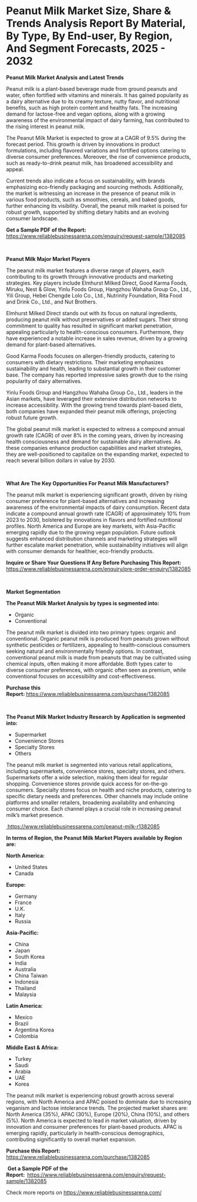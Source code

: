 <p><h1>Peanut Milk Market Size, Share & Trends Analysis Report By Material, By Type, By End-user, By Region, And Segment Forecasts, 2025 - 2032</h1></p><p><strong>Peanut Milk Market Analysis and Latest Trends</strong></p>
<p><p>Peanut milk is a plant-based beverage made from ground peanuts and water, often fortified with vitamins and minerals. It has gained popularity as a dairy alternative due to its creamy texture, nutty flavor, and nutritional benefits, such as high protein content and healthy fats. The increasing demand for lactose-free and vegan options, along with a growing awareness of the environmental impact of dairy farming, has contributed to the rising interest in peanut milk.</p><p>The Peanut Milk Market is expected to grow at a CAGR of 9.5% during the forecast period. This growth is driven by innovations in product formulations, including flavored variations and fortified options catering to diverse consumer preferences. Moreover, the rise of convenience products, such as ready-to-drink peanut milk, has broadened accessibility and appeal.</p><p>Current trends also indicate a focus on sustainability, with brands emphasizing eco-friendly packaging and sourcing methods. Additionally, the market is witnessing an increase in the presence of peanut milk in various food products, such as smoothies, cereals, and baked goods, further enhancing its visibility. Overall, the peanut milk market is poised for robust growth, supported by shifting dietary habits and an evolving consumer landscape.</p></p>
<p><strong>Get a Sample PDF of the Report:&nbsp;</strong> <a href="https://www.reliablebusinessarena.com/enquiry/request-sample/1382085?utm_campaign=3498&utm_medium=2&utm_source=Github&utm_content=ia&utm_term=07042025&utm_id=peanut-milk">https://www.reliablebusinessarena.com/enquiry/request-sample/1382085</a></p>
<p>&nbsp;</p>
<p><strong>Peanut Milk Major Market Players</strong></p>
<p><p>The peanut milk market features a diverse range of players, each contributing to its growth through innovative products and marketing strategies. Key players include Elmhurst Milked Direct, Good Karma Foods, Miruku, Nest & Glow, Yinlu Foods Group, Hangzhou Wahaha Group Co., Ltd., Yili Group, Hebei Chengde Lolo Co., Ltd., Nutrinity Foundation, Rita Food and Drink Co., Ltd., and Nut Brothers.</p><p>Elmhurst Milked Direct stands out with its focus on natural ingredients, producing peanut milk without preservatives or added sugars. Their strong commitment to quality has resulted in significant market penetration, appealing particularly to health-conscious consumers. Furthermore, they have experienced a notable increase in sales revenue, driven by a growing demand for plant-based alternatives.</p><p>Good Karma Foods focuses on allergen-friendly products, catering to consumers with dietary restrictions. Their marketing emphasizes sustainability and health, leading to substantial growth in their customer base. The company has reported impressive sales growth due to the rising popularity of dairy alternatives.</p><p>Yinlu Foods Group and Hangzhou Wahaha Group Co., Ltd., leaders in the Asian markets, have leveraged their extensive distribution networks to increase accessibility. With the growing trend towards plant-based diets, both companies have expanded their peanut milk offerings, projecting robust future growth.</p><p>The global peanut milk market is expected to witness a compound annual growth rate (CAGR) of over 8% in the coming years, driven by increasing health consciousness and demand for sustainable dairy alternatives. As these companies enhance production capabilities and market strategies, they are well-positioned to capitalize on the expanding market, expected to reach several billion dollars in value by 2030.</p></p>
<p>&nbsp;</p>
<p><strong>What Are The Key Opportunities For Peanut Milk Manufacturers?</strong></p>
<p><p>The peanut milk market is experiencing significant growth, driven by rising consumer preference for plant-based alternatives and increasing awareness of the environmental impacts of dairy consumption. Recent data indicate a compound annual growth rate (CAGR) of approximately 10% from 2023 to 2030, bolstered by innovations in flavors and fortified nutritional profiles. North America and Europe are key markets, with Asia-Pacific emerging rapidly due to the growing vegan population. Future outlook suggests enhanced distribution channels and marketing strategies will further escalate market penetration, while sustainability initiatives will align with consumer demands for healthier, eco-friendly products.</p></p>
<p><strong>Inquire or Share Your Questions If Any Before Purchasing This Report:</strong> <a href="https://www.reliablebusinessarena.com/enquiry/pre-order-enquiry/1382085?utm_campaign=3498&utm_medium=2&utm_source=Github&utm_content=ia&utm_term=07042025&utm_id=peanut-milk">https://www.reliablebusinessarena.com/enquiry/pre-order-enquiry/1382085</a></p>
<p>&nbsp;</p>
<p><strong>Market Segmentation</strong></p>
<p><strong>The Peanut Milk Market Analysis by types is segmented into:</strong></p>
<p><ul><li>Organic</li><li>Conventional</li></ul></p>
<p><p>The peanut milk market is divided into two primary types: organic and conventional. Organic peanut milk is produced from peanuts grown without synthetic pesticides or fertilizers, appealing to health-conscious consumers seeking natural and environmentally friendly options. In contrast, conventional peanut milk is made from peanuts that may be cultivated using chemical inputs, often making it more affordable. Both types cater to diverse consumer preferences, with organic often seen as premium, while conventional focuses on accessibility and cost-effectiveness.</p></p>
<p><strong>Purchase this Report:&nbsp;</strong><a href="https://www.reliablebusinessarena.com/purchase/1382085?utm_campaign=3498&utm_medium=2&utm_source=Github&utm_content=ia&utm_term=07042025&utm_id=peanut-milk">https://www.reliablebusinessarena.com/purchase/1382085</a></p>
<p>&nbsp;</p>
<p><strong>The Peanut Milk Market Industry Research by Application is segmented into:</strong></p>
<p><ul><li>Supermarket</li><li>Convenience Stores</li><li>Specialty Stores</li><li>Others</li></ul></p>
<p><p>The peanut milk market is segmented into various retail applications, including supermarkets, convenience stores, specialty stores, and others. Supermarkets offer a wide selection, making them ideal for regular shopping. Convenience stores provide quick access for on-the-go consumers. Specialty stores focus on health and niche products, catering to specific dietary needs and preferences. Other channels may include online platforms and smaller retailers, broadening availability and enhancing consumer choice. Each channel plays a crucial role in increasing peanut milk’s market presence.</p></p>
<p><a href="https://www.reliablebusinessarena.com/peanut-milk-r1382085?utm_campaign=3498&utm_medium=2&utm_source=Github&utm_content=ia&utm_term=07042025&utm_id=peanut-milk">&nbsp;https://www.reliablebusinessarena.com/peanut-milk-r1382085</a></p>
<p><strong>In terms of Region, the Peanut Milk Market Players available by Region are:</strong></p>
<p>
    <p> <strong> North America: </strong>
        <ul>
            <li>United States</li>
            <li>Canada</li>
        </ul>
        </p> 
    <p> <strong> Europe: </strong>
        <ul>
            <li>Germany</li>
            <li>France</li>
            <li>U.K.</li>
            <li>Italy</li>
            <li>Russia</li>
        </ul>
        </p> 
    <p> <strong> Asia-Pacific: </strong>
        <ul>
            <li>China</li>
            <li>Japan</li>
            <li>South Korea</li>
            <li>India</li>
            <li>Australia</li>
            <li>China Taiwan</li>
            <li>Indonesia</li>
            <li>Thailand</li>
            <li>Malaysia</li>
        </ul>
        </p> 
    <p> <strong> Latin America: </strong>
        <ul>
            <li>Mexico</li>
            <li>Brazil</li>
            <li>Argentina Korea</li>
            <li>Colombia</li>
        </ul>
        </p> 
    <p> <strong> Middle East & Africa: </strong>
        <ul>
            <li>Turkey</li>
            <li>Saudi</li>
            <li>Arabia</li>
            <li>UAE</li>
            <li>Korea</li>
        </ul>
    </p>
    </p>
<p><p>The peanut milk market is experiencing robust growth across several regions, with North America and APAC poised to dominate due to increasing veganism and lactose intolerance trends. The projected market shares are: North America (35%), APAC (30%), Europe (20%), China (10%), and others (5%). North America is expected to lead in market valuation, driven by innovation and consumer preferences for plant-based products. APAC is emerging rapidly, particularly in health-conscious demographics, contributing significantly to overall market expansion.</p></p>
<p><strong>Purchase this Report: </strong><a href="https://www.reliablebusinessarena.com/purchase/1382085?utm_campaign=3498&utm_medium=2&utm_source=Github&utm_content=ia&utm_term=07042025&utm_id=peanut-milk">https://www.reliablebusinessarena.com/purchase/1382085</a></p>
<p>&nbsp;<strong>Get a Sample PDF of the Report:&nbsp;&nbsp;</strong><a href="https://www.reliablebusinessarena.com/enquiry/request-sample/1382085?utm_campaign=3498&utm_medium=2&utm_source=Github&utm_content=ia&utm_term=07042025&utm_id=peanut-milk">https://www.reliablebusinessarena.com/enquiry/request-sample/1382085</a></p>
<p><strong></strong></p>
<p>Check more reports on <a href="https://www.reliablebusinessarena.com/?utm_campaign=3498&utm_medium=2&utm_source=Github&utm_content=ia&utm_term=07042025&utm_id=peanut-milk">https://www.reliablebusinessarena.com/</a></p>